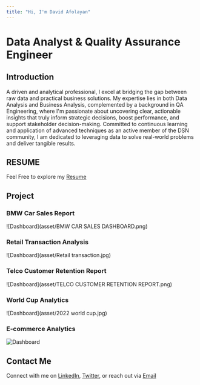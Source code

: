```yaml
---
title: "Hi, I'm David Afolayan"
---
```


# Data Analyst & Quality Assurance Engineer

## Introduction
A driven and analytical professional, I excel at bridging the gap between raw data and practical business solutions. My expertise lies in both Data Analysis and Business Analysis, complemented by a background in QA Engineering, where I'm passionate about uncovering clear, actionable insights that truly inform strategic decisions, boost performance, and support stakeholder decision-making. Committed to continuous learning and application of advanced techniques as an active member of the DSN community, I am dedicated to leveraging data to solve real-world problems and deliver tangible results.

## RESUME
Feel Free to explore my [Resume]()

## Project
### BMW Car Sales Report 
![Dashboard](asset/BMW CAR SALES DASHBOARD.png)

### Retail Transaction Analysis
![Dashboard](asset/Retail transaction.jpg)


### Telco Customer Retention Report
![Dashboard](asset/TELCO CUSTOMER RETENTION REPORT.png)


### World Cup Analytics
![Dashboard](asset/2022 world cup.jpg)


### E-commerce Analytics
![Dashboard](asset/E-Commerce.jpg)


## Contact Me

Connect with me on [LinkedIn](), [Twitter](), or reach out via [Email]()

